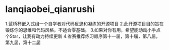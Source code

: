 # lanqiaobei_qianrushi
1.蓝桥杯嵌入式组一个自学者对代码反思和凝练的开源项目
2.此开源项目目的旨在锻炼你的思维和代码风格，不适合零基础。
3.如果对你有用，希望能动动小手点个Star，让我有动力持续更新
4.省赛推荐练习顺序第十一届，第十届，第八届，第九届，第十二届

